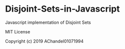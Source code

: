 # Disjoint-Sets-in-Javascript
Javascript implementation of Disjoint Sets

MIT License

Copyright (c) 2019 AChandel01071994
